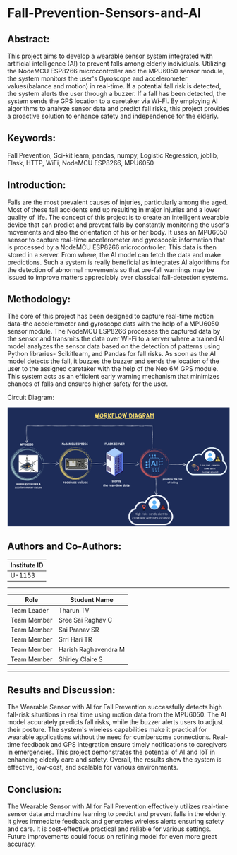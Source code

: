 # Fall-Prevention-Sensors-and-AI

## Abstract:

This project aims to develop a wearable sensor system integrated with artificial intelligence (AI) to prevent falls among elderly individuals. Utilizing the NodeMCU ESP8266 microcontroller and the MPU6050 sensor module, the system monitors the user's Gyroscope and accelerometer values(balance and motion) in real-time. If a potential fall risk is detected, the system alerts the user through a buzzer. If a fall has been detected, the system sends the GPS location to a caretaker via Wi-Fi. By employing AI algorithms to analyze sensor data and predict fall risks, this project provides a proactive solution to enhance safety and independence for the elderly.

## Keywords:

Fall Prevention, Sci-kit learn, pandas, numpy, Logistic Regression, joblib, Flask, HTTP, WiFi, NodeMCU ESP8266, MPU6050

## Introduction:
Falls are the most prevalent causes of injuries, particularly among the aged. Most of these fall accidents end up resulting in major injuries and a lower quality of life. The concept of this project is to create an intelligent wearable device that can predict and prevent falls by constantly monitoring the user's movements and also the orientation of his or her body. It uses an MPU6050 sensor to capture real-time accelerometer and gyroscopic information that is processed by a NodeMCU ESP8266 microcontroller. This data is then stored in a server. From where, the AI model can fetch the data and make predictions. Such a system is really beneficial as integrates AI algorithms for the detection of abnormal movements so that pre-fall warnings may be issued to improve matters appreciably over classical fall-detection systems.

## Methodology:
The core of this project has been designed to capture real-time motion data-the accelerometer and gyroscope dats with the help of a MPU6050 sensor module. The NodeMCU ESP8266 processes the captured data by the sensor and transmits the data over Wi-Fi to a server where a trained AI model analyzes the sensor data based on the detection of patterns using Python libraries- Scikitlearn, and Pandas for fall risks. As soon as the AI model detects the fall, it buzzes the buzzer and sends the location of the user to the assigned caretaker with the help of the Neo 6M GPS module. This system acts as an efficient early warning mechanism that minimizes chances of falls and ensures higher safety for the user.

Circuit Diagram:

![Workflow](https://github.com/Srsp-coder/Fall-Prevention-Sensors-and-AI/blob/main/images/workflow.jpg?raw=true)


## Authors and Co-Authors:
|Institute ID|
|------------|
|U-1153|
---

| Role                | Student Name      |
| ------------------- | ----------------- |
|     Team Leader     | Tharun TV         |
| Team Member         | Sree Sai Raghav C |
| Team Member         | Sai Pranav SR     |
| Team Member         | Srri Hari TR      |
| Team Member         |Harish Raghavendra M|
| Team Member         |Shirley Claire S   |

--- 

## Results and Discussion:
The Wearable Sensor with AI for Fall Prevention successfully detects high fall-risk situations in real time using motion data from the MPU6050. The AI model accurately predicts fall risks, while the buzzer alerts users to adjust their posture. The system's wireless capabilities make it practical for wearable applications without the need for cumbersome connections. Real-time feedback and GPS integration ensure timely notifications to caregivers in emergencies. This project demonstrates the potential of AI and IoT in enhancing elderly care and safety. Overall, the results show the system is effective, low-cost, and scalable for various environments.

## Conclusion:
The Wearable Sensor with AI for Fall Prevention effectively utilizes real-time sensor data and machine learning to predict and prevent falls in the elderly. It gives immediate feedback and generates wireless alerts ensuring safety and care. It is cost-effective,practical and reliable for various settings. Future improvements could focus on refining model for even more great accuracy.

